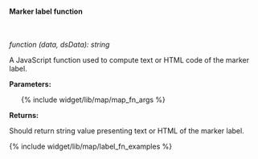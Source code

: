 #### Marker label function

<div class="divider"></div>
<br/>

*function (data, dsData): string*

A JavaScript function used to compute text or HTML code of the marker label.

**Parameters:**

<ul>
  {% include widget/lib/map/map_fn_args %}
</ul>

**Returns:**

Should return string value presenting text or HTML of the marker label.

<div class="divider"></div>

{% include widget/lib/map/label_fn_examples %}
